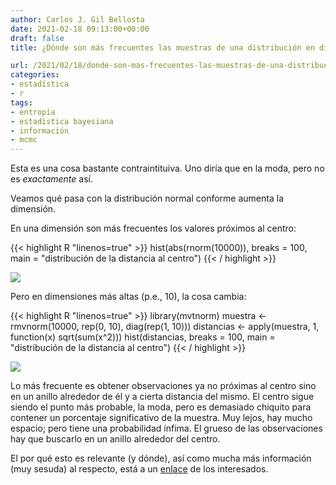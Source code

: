 ```yaml
---
author: Carlos J. Gil Bellosta
date: 2021-02-18 09:13:00+00:00
draft: false
title: ¿Dónde son más frecuentes las muestras de una distribución en dimensiones altas?

url: /2021/02/18/donde-son-mas-frecuentes-las-muestras-de-una-distribucion-en-dimensiones-altas/
categories:
- estadística
- r
tags:
- entropía
- estadística bayesiana
- información
- mcmc
---
```


Esta es una cosa bastante contraintituiva. Uno diría que en la moda, pero no es _exactamente_ así.

Veamos qué pasa con la distribución normal conforme aumenta la dimensión.

En una dimensión son más frecuentes los valores próximos al centro:

{{< highlight R "linenos=true" >}}
hist(abs(rnorm(10000)), breaks = 100,
    main = "distribución de la distancia al centro")
{{< / highlight >}}

![](/wp-uploads/2021/02/typical_set_n_1.png)

Pero en dimensiones más altas (p.e., 10), la cosa cambia:

{{< highlight R "linenos=true" >}}
library(mvtnorm)
muestra <- rmvnorm(10000, rep(0, 10),
    diag(rep(1, 10)))
distancias <- apply(muestra, 1,
    function(x) sqrt(sum(x^2)))
hist(distancias, breaks = 100,
     main = "distribución de la distancia al centro")
{{< / highlight >}}

![](/wp-uploads/2021/02/typical_set_n_10.png)

Lo más frecuente es obtener observaciones ya no próximas al centro sino en un anillo alrededor de él y a cierta distancia del mismo. El centro sigue siendo el punto más probable, la moda, pero es demasiado chiquito para contener un porcentaje significativo de la muestra. Muy lejos, hay mucho espacio; pero tiene una probabilidad ínfima. El grueso de las observaciones hay que buscarlo en un anillo alrededor del centro.

El por qué esto es relevante (y dónde), así como mucha más información (muy sesuda) al respecto, está a un [enlace](https://statmodeling.stat.columbia.edu/2020/08/02/the-typical-set-and-its-relevance-to-bayesian-computation/) de los interesados.
